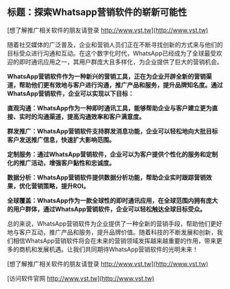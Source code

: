 ## **标题：探索Whatsapp营销软件的崭新可能性**

[想了解推广相关软件的朋友请登录 http://www.vst.tw](http://www.vst.tw)

随着社交媒体的广泛普及，企业和营销人员们正在不断寻找创新的方式来与他们的目标受众进行沟通和互动。在这个数字化时代，WhatsApp已经成为了全球最受欢迎的即时通讯应用之一，其用户群庞大且多样化，为企业提供了巨大的营销机会。

**WhatsApp营销软件作为一种新兴的营销工具，正在为企业开辟全新的营销渠道，帮助他们更有效地与客户进行沟通，推广产品和服务，提升品牌知名度。通过WhatsApp营销软件，企业可以实现以下目标：**

**直观沟通：WhatsApp作为一种即时通讯工具，能够帮助企业与客户建立更为直接、实时的沟通渠道，提高沟通效率和客户满意度。**

**群发推广：WhatsApp营销软件支持群发消息功能，企业可以轻松地向大批目标客户发送推广信息，快速扩大影响范围。**

**定制服务：通过WhatsApp营销软件，企业可以为客户提供个性化的服务和定制化的推广活动，增强客户黏性和忠诚度。**

**数据分析：WhatsApp营销软件提供数据分析功能，帮助企业实时跟踪营销效果，优化营销策略，提升ROI。**

**全球覆盖：WhatsApp作为一款全球性的即时通讯应用，在全球范围内拥有庞大的用户群体，通过WhatsApp营销软件，企业可以轻松触达全球目标受众。**

总的来说，WhatsApp营销软件为企业提供了一种全新的营销手段，帮助他们更好地与客户互动，推广产品和服务，提升品牌价值。随着科技的不断发展和创新，我们相信WhatsApp营销软件将会在未来的营销领域发挥越来越重要的作用，带来更多的商机和发展机遇。让我们共同期待WhatsApp营销软件的光明未来！

[想了解推广相关软件的朋友请登录 http://www.vst.tw](http://www.vst.tw)


[访问软件官网 http://www.vst.tw](http://www.vst.tw)
